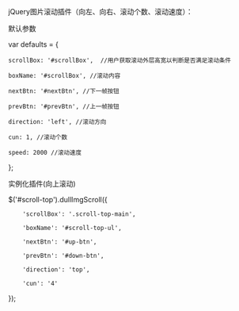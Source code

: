 jQuery图片滚动插件（向左、向右、滚动个数、滚动速度）：


默认参数

var defaults = {

	scrollBox: '#scrollBox',  //用户获取滚动外层高宽以判断是否满足滚动条件
			
	boxName: '#scrollBox', //滚动内容
			
	nextBtn: '#nextBtn', //下一帧按钮
			
	prevBtn: '#prevBtn', //上一帧按钮
			
	direction: 'left', //滚动方向
		
	cun: 1,	//滚动个数
			
	speed: 2000 //滚动速度

};

实例化插件(向上滚动)

$('#scroll-top').dullImgScroll({

        'scrollBox': '.scroll-top-main',
        
        'boxName': '#scroll-top-ul',
        
        'nextBtn': '#up-btn',
        
        'prevBtn': '#down-btn',
        
        'direction': 'top',
        
        'cun': '4'
 });
